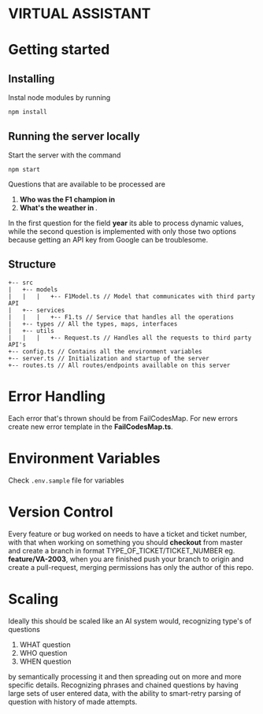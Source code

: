# VIRTUAL ASSISTANT

# Getting started

## Installing
Instal node modules by running
```
npm install
```

## Running the server locally
Start the server with the command
```
npm start
```

Questions that are available to be processed are

1. **Who was the F1 champion in <year>**
2. **What's the weather in <London or Viena>**.

In the first question for the field **year** its able to process dynamic values, while the second question is
implemented with only those two options because getting an API key from Google can be troublesome.

## Structure
```
+-- src
|   +-- models
|   |   |   +-- F1Model.ts // Model that communicates with third party API
|   +-- services
|   |   |   +-- F1.ts // Service that handles all the operations
|   +-- types // All the types, maps, interfaces
|   +-- utils
|   |   |   +-- Request.ts // Handles all the requests to third party API's
+-- config.ts // Contains all the environment variables
+-- server.ts // Initialization and startup of the server
+-- routes.ts // All routes/endpoints availlable on this server
```

# Error Handling
Each error that's thrown should be from FailCodesMap. For new errors create new error template in the **FailCodesMap.ts**.

# Environment Variables
Check `.env.sample` file for variables

# Version Control
Every feature or bug worked on needs to have a ticket and ticket number, with that when working on something
you should **checkout** from master and create a branch in format TYPE_OF_TICKET/TICKET_NUMBER eg. **feature/VA-2003**,
when you are finished push your branch to origin and create a pull-request, merging permissions has only the author of this repo.

# Scaling
Ideally this should be scaled like an AI system would, recognizing type's of questions
1. WHAT question
2. WHO question
3. WHEN question

by semantically processing it and then spreading out on more and more specific details. Recognizing phrases and chained questions by having large sets of user entered data, with the ability to smart-retry parsing of question with history
of made attempts.

